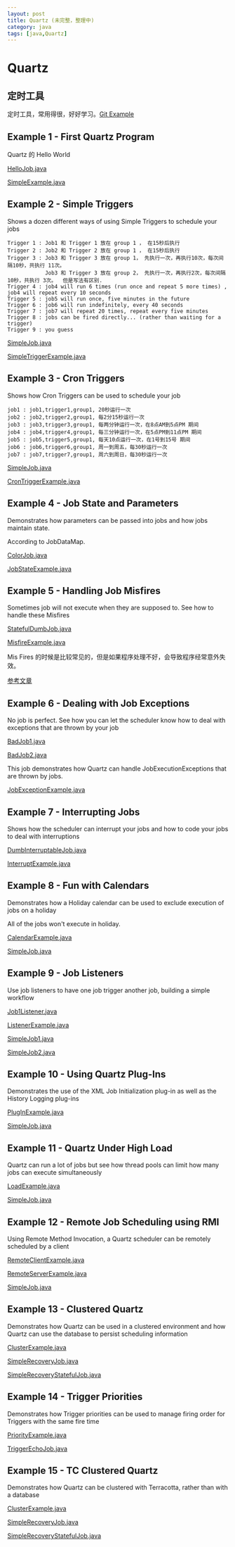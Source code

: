 ```yaml
---
layout: post
title: Quartz (未完整，整理中)
category: java
tags: [java,Quartz]
---
```


# Quartz #

## 定时工具 ##

定时工具，常用得很，好好学习。[Git Example]( https://github.com/quartz-scheduler/quartz/tree/master/distribution/examples/src/main/java/org/quartz/examples)

## Example 1 - First Quartz Program  ##

Quartz 的 Hello World

[HelloJob.java](https://github.com/quartz-scheduler/quartz/blob/master/distribution/examples/src/main/java/org/quartz/examples/example1/HelloJob.java)

[SimpleExample.java](https://github.com/quartz-scheduler/quartz/blob/master/distribution/examples/src/main/java/org/quartz/examples/example1/SimpleExample.java)

## Example 2 - Simple Triggers ## 

Shows a dozen different ways of using Simple Triggers to schedule your jobs

    Trigger 1 : Job1 和 Trigger 1 放在 group 1 ， 在15秒后执行 
    Trigger 2 : Job2 和 Trigger 2 放在 group 1 ， 在15秒后执行 
    Trigger 3 : Job3 和 Trigger 3 放在 group 1， 先执行一次，再执行10次，每次间隔10秒，共执行 11次。
                Job3 和 Trigger 3 放在 group 2， 先执行一次，再执行2次，每次间隔10秒，共执行 3次。  但是写法有区别. 
    Trigger 4 : job4 will run 6 times (run once and repeat 5 more times) ,  job4 will repeat every 10 seconds
    Trigger 5 : job5 will run once, five minutes in the future
    Trigger 6 : job6 will run indefinitely, every 40 seconds
    Trigger 7 : job7 will repeat 20 times, repeat every five minutes
    Trigger 8 : jobs can be fired directly... (rather than waiting for a trigger)
    Trigger 9 : you guess

[SimpleJob.java](https://github.com/quartz-scheduler/quartz/blob/master/distribution/examples/src/main/java/org/quartz/examples/example2/SimpleJob.java)

[SimpleTriggerExample.java](https://github.com/quartz-scheduler/quartz/blob/master/distribution/examples/src/main/java/org/quartz/examples/example2/SimpleTriggerExample.java)

## Example 3 - Cron Triggers  ##

Shows how Cron Triggers can be used to schedule your job

    job1 : job1,trigger1,group1, 20秒运行一次
    job2 : job2,trigger2,group1, 每2分15秒运行一次
    job3 : job3,trigger3,group1, 每两分钟运行一次，在8点AM到5点PM 期间
    job4 : job4,trigger4,group1, 每三分钟运行一次，在5点PM到11点PM 期间
    job5 : job5,trigger5,group1, 每天10点运行一次，在1号到15号 期间
    job6 : job6,trigger6,group1, 周一到周五，每30秒运行一次
    job7 : job7,trigger7,group1, 周六到周日，每30秒运行一次

[SimpleJob.java](https://github.com/quartz-scheduler/quartz/blob/master/distribution/examples/src/main/java/org/quartz/examples/example3/SimpleJob.java)

[CronTriggerExample.java](https://github.com/quartz-scheduler/quartz/blob/master/distribution/examples/src/main/java/org/quartz/examples/example3/CronTriggerExample.java)

## Example 4 - Job State and Parameters ## 	

Demonstrates how parameters can be passed into jobs and how jobs maintain state.

According to JobDataMap.

[ColorJob.java](https://github.com/quartz-scheduler/quartz/tree/master/distribution/examples/src/main/java/org/quartz/examples/example4/ColorJob.java)

[JobStateExample.java](https://github.com/quartz-scheduler/quartz/tree/master/distribution/examples/src/main/java/org/quartz/examples/example4/JobStateExample.java)

## Example 5 - Handling Job Misfires ##	

Sometimes job will not execute when they are supposed to. See how to handle these Misfires

[StatefulDumbJob.java](https://github.com/quartz-scheduler/quartz/tree/master/distribution/examples/src/main/java/org/quartz/examples/example5/StatefulDumbJob.java)

[MisfireExample.java](https://github.com/quartz-scheduler/quartz/tree/master/distribution/examples/src/main/java/org/quartz/examples/example5/MisfireExample.java)

Mis Fires 的时候是比较常见的，但是如果程序处理不好，会导致程序经常意外失效。

[参考文章](https://www.jianshu.com/p/634d2a6fae7b)

## Example 6 - Dealing with Job Exceptions ##

No job is perfect. See how you can let the scheduler know how to deal with exceptions that are thrown by your job


[BadJob1.java](https://github.com/quartz-scheduler/quartz/blob/master/distribution/examples/src/main/java/org/quartz/examples/example6/BadJob1.java)

[BadJob2.java](https://github.com/quartz-scheduler/quartz/blob/master/distribution/examples/src/main/java/org/quartz/examples/example6/BadJob2.java)

This job demonstrates how Quartz can handle JobExecutionExceptions that are thrown by jobs.

[JobExceptionExample.java](https://github.com/quartz-scheduler/quartz/blob/master/distribution/examples/src/main/java/org/quartz/examples/example6/JobExceptionExample.java)

## Example 7 - Interrupting Jobs ##

Shows how the scheduler can interrupt your jobs and how to code your jobs to deal with interruptions

[DumbInterruptableJob.java](https://github.com/quartz-scheduler/quartz/blob/master/distribution/examples/src/main/java/org/quartz/examples/example7/DumbInterruptableJob.java)

[InterruptExample.java](https://github.com/quartz-scheduler/quartz/blob/master/distribution/examples/src/main/java/org/quartz/examples/example7/InterruptExample.java)

## Example 8 - Fun with Calendars ##

Demonstrates how a Holiday calendar can be used to exclude execution of jobs on a holiday

All of the jobs won't execute in holiday.

[CalendarExample.java](https://github.com/quartz-scheduler/quartz/blob/master/distribution/examples/src/main/java/org/quartz/examples/example8/CalendarExample.java)

[SimpleJob.java](https://github.com/quartz-scheduler/quartz/blob/master/distribution/examples/src/main/java/org/quartz/examples/example8/SimpleJob.java)

## Example 9 - Job Listeners ## 	

Use job listeners to have one job trigger another job, building a simple workflow

[Job1Listener.java](https://github.com/quartz-scheduler/quartz/blob/master/distribution/examples/src/main/java/org/quartz/examples/example9/Job1Listener.java)

[ListenerExample.java](https://github.com/quartz-scheduler/quartz/blob/master/distribution/examples/src/main/java/org/quartz/examples/example9/ListenerExample.java)

[SimpleJob1.java](https://github.com/quartz-scheduler/quartz/blob/master/distribution/examples/src/main/java/org/quartz/examples/example9/SimpleJob1.java)

[SimpleJob2.java](https://github.com/quartz-scheduler/quartz/blob/master/distribution/examples/src/main/java/org/quartz/examples/example9/SimpleJob2.java)

## Example 10 - Using Quartz Plug-Ins ## 	

Demonstrates the use of the XML Job Initialization plug-in as well as the History Logging plug-ins

[PlugInExample.java](https://github.com/quartz-scheduler/quartz/blob/master/distribution/examples/src/main/java/org/quartz/examples/example10/PlugInExample.java)

[SimpleJob.java](https://github.com/quartz-scheduler/quartz/blob/master/distribution/examples/src/main/java/org/quartz/examples/example10/SimpleJob.java)

## Example 11 - Quartz Under High Load	## 

Quartz can run a lot of jobs but see how thread pools can limit how many jobs can execute simultaneously

[LoadExample.java](https://github.com/quartz-scheduler/quartz/blob/master/distribution/examples/src/main/java/org/quartz/examples/example11/LoadExample.java)

[SimpleJob.java](https://github.com/quartz-scheduler/quartz/blob/master/distribution/examples/src/main/java/org/quartz/examples/example11/SimpleJob.java)

## Example 12 - Remote Job Scheduling using RMI	## 

Using Remote Method Invocation, a Quartz scheduler can be remotely scheduled by a client

[RemoteClientExample.java](https://github.com/quartz-scheduler/quartz/blob/master/distribution/examples/src/main/java/org/quartz/examples/example12/RemoteClientExample.java)

[RemoteServerExample.java](https://github.com/quartz-scheduler/quartz/blob/master/distribution/examples/src/main/java/org/quartz/examples/example12/RemoteServerExample.java)

[SimpleJob.java](https://github.com/quartz-scheduler/quartz/blob/master/distribution/examples/src/main/java/org/quartz/examples/example12/SimpleJob.java)

## Example 13 - Clustered Quartz ## 

Demonstrates how Quartz can be used in a clustered environment and how Quartz can use the database to persist scheduling information

[ClusterExample.java](https://github.com/quartz-scheduler/quartz/blob/master/distribution/examples/src/main/java/org/quartz/examples/example13/ClusterExample.java)

[SimpleRecoveryJob.java](https://github.com/quartz-scheduler/quartz/blob/master/distribution/examples/src/main/java/org/quartz/examples/example13/SimpleRecoveryJob.java)

[SimpleRecoveryStatefulJob.java](https://github.com/quartz-scheduler/quartz/blob/master/distribution/examples/src/main/java/org/quartz/examples/example13/SimpleRecoveryStatefulJob.java)

## Example 14 - Trigger Priorities	## 

Demonstrates how Trigger priorities can be used to manage firing order for Triggers with the same fire time

[PriorityExample.java](https://github.com/quartz-scheduler/quartz/blob/master/distribution/examples/src/main/java/org/quartz/examples/example14/PriorityExample.java)

[TriggerEchoJob.java](https://github.com/quartz-scheduler/quartz/blob/master/distribution/examples/src/main/java/org/quartz/examples/example14/TriggerEchoJob.java)

## Example 15 - TC Clustered Quartz	## 

Demonstrates how Quartz can be clustered with Terracotta, rather than with a database

[ClusterExample.java](https://github.com/quartz-scheduler/quartz/blob/master/distribution/examples/src/main/java/org/quartz/examples/example15/ClusterExample.java)

[SimpleRecoveryJob.java](https://github.com/quartz-scheduler/quartz/blob/master/distribution/examples/src/main/java/org/quartz/examples/example15/SimpleRecoveryJob.java)

[SimpleRecoveryStatefulJob.java](https://github.com/quartz-scheduler/quartz/blob/master/distribution/examples/src/main/java/org/quartz/examples/example15/SimpleRecoveryStatefulJob.java)